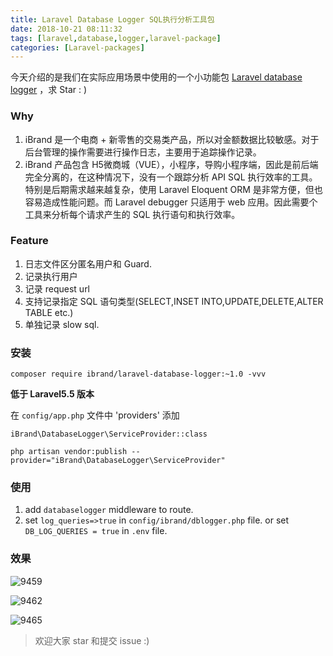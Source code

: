 ```yaml
---
title: Laravel Database Logger SQL执行分析工具包
date: 2018-10-21 08:11:32
tags: [laravel,database,logger,laravel-package]
categories: [Laravel-packages]
---
```


今天介绍的是我们在实际应用场景中使用的一个小功能包 [Laravel database logger][1] ，求 Star : )

### Why

1. iBrand 是一个电商 + 新零售的交易类产品，所以对金额数据比较敏感。对于后台管理的操作需要进行操作日志，主要用于追踪操作记录。
2. iBrand 产品包含 H5微商城（VUE），小程序，导购小程序端，因此是前后端完全分离的，在这种情况下，没有一个跟踪分析 API SQL 执行效率的工具。特别是后期需求越来越复杂，使用 Laravel Eloquent ORM 是非常方便，但也容易造成性能问题。而 Laravel debugger 只适用于 web 应用。因此需要个工具来分析每个请求产生的 SQL 执行语句和执行效率。


### Feature

1. 日志文件区分匿名用户和 Guard.
2. 记录执行用户
3. 记录 request url
4. 支持记录指定 SQL 语句类型(SELECT,INSET INTO,UPDATE,DELETE,ALTER TABLE etc.)
5. 单独记录 slow sql.

### 安装

```
composer require ibrand/laravel-database-logger:~1.0 -vvv
```

**低于 Laravel5.5 版本**

在 `config/app.php` 文件中 'providers' 添加

```
iBrand\DatabaseLogger\ServiceProvider::class
```

`php artisan vendor:publish --provider="iBrand\DatabaseLogger\ServiceProvider" `


### 使用

1. add `databaselogger` middleware to route.
2. set `log_queries=>true` in `config/ibrand/dblogger.php` file. or set  `DB_LOG_QUERIES = true` in `.env` file.

### 效果

![9459](https://cdn.chenhow.com/ibrand-laravel-database-logger/1.png)

![9462](https://cdn.chenhow.com/ibrand-laravel-database-logger/2.png)

![9465](https://cdn.chenhow.com/ibrand-laravel-database-logger/3.png)

> 欢迎大家 star 和提交 issue   :)

[1]: https://github.com/ibrandcc/laravel-database-logger
